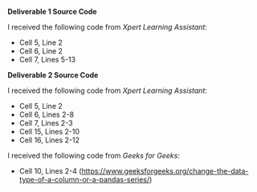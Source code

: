 **Deliverable 1 Source Code**

I received the following code from *Xpert Learning Assistant*:
 - Cell 5, Line 2
 - Cell 6, Line 2
 - Cell 7, Lines 5-13

**Deliverable 2 Source Code**

I received the following code from *Xpert Learning Assistant*:
 - Cell 5, Line 2
 - Cell 6, Lines 2-8
 - Cell 7, Lines 2-3
 - Cell 15, Lines 2-10
 - Cell 16, Lines 2-12
   
I received the following code from *Geeks for Geeks*:
 - Cell 10, Lines 2-4 (https://www.geeksforgeeks.org/change-the-data-type-of-a-column-or-a-pandas-series/)
